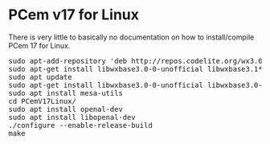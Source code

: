 # PCem v17 for Linux

There is very little to basically no documentation on how to install/compile PCem 17 for Linux.

<pre>
sudo apt-add-repository 'deb http://repos.codelite.org/wx3.0.5/ubuntu/ focal universe'
sudo apt-get install libwxbase3.0-0-unofficial libwxbase3.1* wx3.0-headers wx3.1-headers wx-common libwxbase3.0-dbg libwxgtk3.0-dbg wx3.0-i18n
sudo apt update
sudo apt-get install libwxbase3.0-0-unofficial libwxbase3.0-* wx3.0-headers wx-common libwxbase3.0-dbg libwxgtk3.0-dbg wx3.0-i18n
sudo apt install mesa-utils
cd PCemV17Linux/
sudo apt install openal-dev
sudo apt install libopenal-dev
./configure --enable-release-build
make
</pre>

